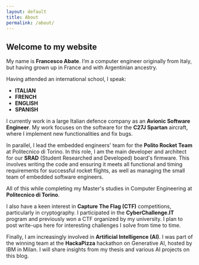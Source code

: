 ```yaml
---
layout: default
title: About
permalink: /about/
---
```


## Welcome to my website

My name is **Francesco Abate**. I’m a computer engineer originally from Italy, but having grown up in France and with Argentinian ancestry.

Having attended an international school, I speak:

* **ITALIAN**
* **FRENCH**
* **ENGLISH**
* **SPANISH**

I currently work in a large Italian defence company as an **Avionic Software Engineer**. My work focuses on the software for the **C27J Spartan** aircraft, where I implement new functionalities and fix bugs.

In parallel, I lead the embedded engineers' team for the **Polito Rocket Team** at Politecnico di Torino. In this role, I am the main developer and architect for our **SRAD** (Student Researched and Developed) board's firmware. This involves writing the code and ensuring it meets all functional and timing requirements for successful rocket flights, as well as managing the small team of embedded software engineers.

All of this while completing my Master's studies in Computer Engineering at **Politecnico di Torino**.

I also have a keen interest in **Capture The Flag (CTF)** competitions, particularly in cryptography. I participated in the **CyberChallenge.IT** program and previously won a CTF organized by my university. I plan to post write-ups here for interesting challenges I solve from time to time.

Finally, I am increasingly involved in **Artificial Intelligence (AI)**. I was part of the winning team at the **HackaPizza** hackathon on Generative AI, hosted by IBM in Milan. I will share insights from my thesis and various AI projects on this blog.
